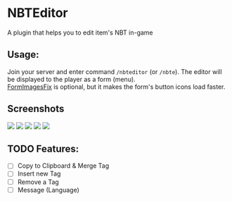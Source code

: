 # NBTEditor
A plugin that helps you to edit item's NBT in-game
## Usage:
Join your server and enter command `/nbteditor` (or `/nbte`). The editor will be displayed to the player as a form (menu).    
[FormImagesFix](https://poggit.pmmp.io/ci/Muqsit/FormImagesFix) is optional, but it makes the form's button icons load faster.
## Screenshots
![](https://i.imgur.com/WzFh9Tt.png) ![](https://i.imgur.com/oXp1h8l.png) ![](https://i.imgur.com/H1p1TuY.png) ![](https://i.imgur.com/Q7kkfGY.png) ![](https://i.imgur.com/eQMHfzR.png)
## TODO Features:
 - [ ] Copy to Clipboard & Merge Tag
 - [ ] Insert new Tag
 - [ ] Remove a Tag
 - [ ] Message (Language)